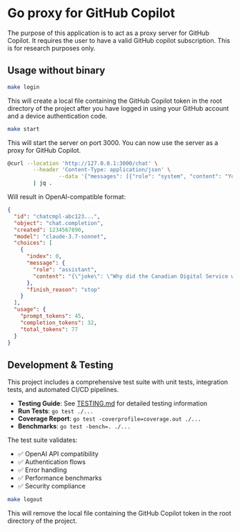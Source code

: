 # Go proxy for GitHub Copilot
The purpose of this application is to act as a proxy server for GitHub Copilot. It requires the user to have a valid GitHub copilot subscription. This is for research purposes only.


## Usage without binary 

```bash
make login
```

This will create a local file containing the GitHub Copilot token in the root directory of the project after you have logged in using your GitHub account and a device authentication code.

```bash
make start
```

This will start the server on port 3000. You can now use the server as a proxy for GitHub Copilot.

```bash
@curl --location 'http://127.0.0.1:3000/chat' \
		--header 'Content-Type: application/json' \
				--data '{"messages": [{"role": "system", "content": "You are a comedian. Return valid JSON"},{"role": "user", "content": "Can you generate a joke about the canadian digital service?"}]}' \
		| jq .
```

Will result in OpenAI-compatible format:

```json
{
  "id": "chatcmpl-abc123...",
  "object": "chat.completion",
  "created": 1234567890,
  "model": "claude-3.7-sonnet",
  "choices": [
    {
      "index": 0,
      "message": {
        "role": "assistant",
        "content": "{\"joke\": \"Why did the Canadian Digital Service website load so slowly? Because every time it booted up, it kept saying, 'Sorry for the wait, eh?'\"}"
      },
      "finish_reason": "stop"
    }
  ],
  "usage": {
    "prompt_tokens": 45,
    "completion_tokens": 32,
    "total_tokens": 77
  }
}
```

## Development & Testing

This project includes a comprehensive test suite with unit tests, integration tests, and automated CI/CD pipelines.

- **Testing Guide**: See [TESTING.md](TESTING.md) for detailed testing information
- **Run Tests**: `go test ./...`
- **Coverage Report**: `go test -coverprofile=coverage.out ./...`
- **Benchmarks**: `go test -bench=. ./...`

The test suite validates:
- ✅ OpenAI API compatibility
- ✅ Authentication flows  
- ✅ Error handling
- ✅ Performance benchmarks
- ✅ Security compliance

```bash
make logout
```

This will remove the local file containing the GitHub Copilot token in the root directory of the project.